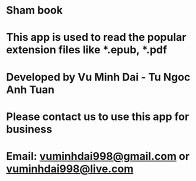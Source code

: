 # Sham book
# This app is used to read the popular extension files like *.epub, *.pdf
# Developed by Vu Minh Dai - Tu Ngoc Anh Tuan
# Please contact us to use this app for business
# Email: vuminhdai998@gmail.com or vuminhdai998@live.com
